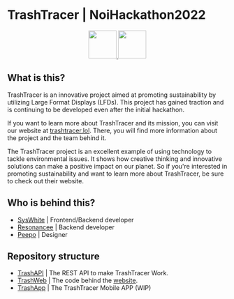 # TrashTracer | NoiHackathon2022
<div align="center">
<a href="https://trashtracer.lol" target="_blank">
<img src="https://i.imgur.com/MI1zmmS.png" height="64">
</a>
<a href="https://hackathon.bz.it/project/trashtracer" target="_blank">
<img src="https://imgur.com/9bY5IYG.png" height="64">
</a>
</div>

## What is this?
TrashTracer is an innovative project aimed at promoting sustainability by utilizing Large Format Displays (LFDs). This project has gained traction and is continuing to be developed even after the initial hackathon.

If you want to learn more about TrashTracer and its mission, you can visit our website at [trashtracer.lol](https://trashtracer.lol/). There, you will find more information about the project and the team behind it.

The TrashTracer project is an excellent example of using technology to tackle environmental issues. It shows how creative thinking and innovative solutions can make a positive impact on our planet. So if you're interested in promoting sustainability and want to learn more about TrashTracer, be sure to check out their website.

## Who is behind this?
- [SysWhite](https://github.com/SysWhiteDev) | Frontend/Backend developer
- [Resonancee](https://github.com/resonanceee) | Backend developer
- [Peepo]() | Designer

## Repository structure

- [TrashAPI](https://github.com/SysWhiteDev/TrashAPI) | The REST API to make TrashTracer Work.
- [TrashWeb](https://github.com/SysWhiteDev/TrashWeb) | The code behind the [website](https://trashtracer.lol/).
- [TrashApp](https://github.com/SysWhiteDev/TrashApp) | The TrashTracer Mobile APP (WIP)
